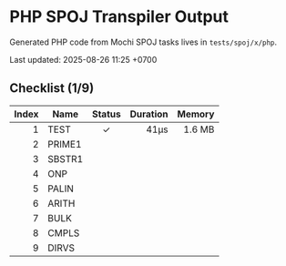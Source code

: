 # PHP SPOJ Transpiler Output

Generated PHP code from Mochi SPOJ tasks lives in `tests/spoj/x/php`.

Last updated: 2025-08-26 11:25 +0700

## Checklist (1/9)
| Index | Name | Status | Duration | Memory |
|------:|------|:-----:|---------:|-------:|
| 1 | TEST | ✓ | 41µs | 1.6 MB |
| 2 | PRIME1 |   |  |  |
| 3 | SBSTR1 |   |  |  |
| 4 | ONP |   |  |  |
| 5 | PALIN |   |  |  |
| 6 | ARITH |   |  |  |
| 7 | BULK |   |  |  |
| 8 | CMPLS |   |  |  |
| 9 | DIRVS |   |  |  |
